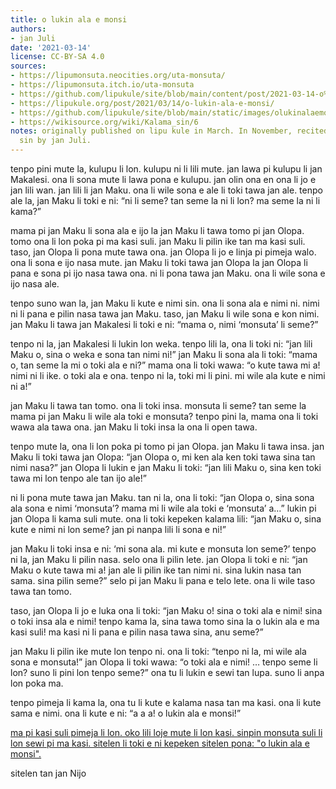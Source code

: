 ```yaml
---
title: o lukin ala e monsi
authors:
- jan Juli
date: '2021-03-14'
license: CC-BY-SA 4.0
sources:
- https://lipumonsuta.neocities.org/uta-monsuta/
- https://lipumonsuta.itch.io/uta-monsuta
- https://github.com/lipukule/site/blob/main/content/post/2021-03-14-o%20lukin%20ala%20e%20monsi.md
- https://lipukule.org/post/2021/03/14/o-lukin-ala-e-monsi/
- https://github.com/lipukule/site/blob/main/static/images/olukinalaemonsi.jpg
- https://wikisource.org/wiki/Kalama_sin/6
notes: originally published on lipu kule in March. In November, recited on kalama
  sin by jan Juli.
---
```


tenpo pini mute la, kulupu li lon. kulupu ni li lili mute. jan lawa pi kulupu li jan Makalesi. ona li sona mute li lawa pona e kulupu. jan olin ona en ona li jo e jan lili wan. jan lili li jan Maku. ona li wile sona e ale li toki tawa jan ale. tenpo ale la, jan Maku li toki e ni: “ni li seme? tan seme la ni li lon? ma seme la ni li kama?”

mama pi jan Maku li sona ala e ijo la jan Maku li tawa tomo pi jan Olopa. tomo ona li lon poka pi ma kasi suli. jan Maku li pilin ike tan ma kasi suli. taso, jan Olopa li pona mute tawa ona. jan Olopa li jo e linja pi pimeja walo. ona li sona e ijo nasa mute. jan Maku li toki tawa jan Olopa la jan Olopa li pana e sona pi ijo nasa tawa ona. ni li pona tawa jan Maku. ona li wile sona e ijo nasa ale.

tenpo suno wan la, jan Maku li kute e nimi sin. ona li sona ala e nimi ni. nimi ni li pana e pilin nasa tawa jan Maku. taso, jan Maku li wile sona e kon nimi. jan Maku li tawa jan Makalesi li toki e ni: “mama o, nimi ‘monsuta’ li seme?”

tenpo ni la, jan Makalesi li lukin lon weka. tenpo lili la, ona li toki ni: “jan lili Maku o, sina o weka e sona tan nimi ni!” jan Maku li sona ala li toki: “mama o, tan seme la mi o toki ala e ni?” mama ona li toki wawa: “o kute tawa mi a! nimi ni li ike. o toki ala e ona. tenpo ni la, toki mi li pini. mi wile ala kute e nimi ni a!”

jan Maku li tawa tan tomo. ona li toki insa. monsuta li seme? tan seme la mama pi jan Maku li wile ala toki e monsuta? tenpo pini la, mama ona li toki wawa ala tawa ona. jan Maku li toki insa la ona li open tawa.

tenpo mute la, ona li lon poka pi tomo pi jan Olopa. jan Maku li tawa insa. jan Maku li toki tawa jan Olopa: “jan Olopa o, mi ken ala ken toki tawa sina tan nimi nasa?” jan Olopa li lukin e jan Maku li toki: “jan lili Maku o, sina ken toki tawa mi lon tenpo ale tan ijo ale!”

ni li pona mute tawa jan Maku. tan ni la, ona li toki: “jan Olopa o, sina sona ala sona e nimi ‘monsuta’? mama mi li wile ala toki e ‘monsuta’ a…” lukin pi jan Olopa li kama suli mute. ona li toki kepeken kalama lili: “jan Maku o, sina kute e nimi ni lon seme? jan pi nanpa lili li sona e ni!”

jan Maku li toki insa e ni: ‘mi sona ala. mi kute e monsuta lon seme?’ tenpo ni la, jan Maku li pilin nasa. selo ona li pilin lete. jan Olopa li toki e ni: “jan Maku o kute tawa mi a! jan ale li pilin ike tan nimi ni. sina lukin nasa tan sama. sina pilin seme?” selo pi jan Maku li pana e telo lete. ona li wile taso tawa tan tomo.

taso, jan Olopa li jo e luka ona li toki: “jan Maku o! sina o toki ala e nimi! sina o toki insa ala e nimi! tenpo kama la, sina tawa tomo sina la o lukin ala e ma kasi suli! ma kasi ni li pana e pilin nasa tawa sina, anu seme?”

jan Maku li pilin ike mute lon tenpo ni. ona li toki: “tenpo ni la, mi wile ala sona e monsuta!” jan Olopa li toki wawa: “o toki ala e nimi! … tenpo seme li lon? suno li pini lon tenpo seme?” ona tu li lukin e sewi tan lupa. suno li anpa lon poka ma.

tenpo pimeja li kama la, ona tu li kute e kalama nasa tan ma kasi. ona li kute sama e nimi. ona li kute e ni: “a a a! o lukin ala e monsi!”

[ma pi kasi suli pimeja li lon. oko lili loje mute li lon kasi. sinpin monsuta suli li lon sewi pi ma kasi. sitelen li toki e ni kepeken sitelen pona: "o lukin ala e monsi".](https://lipumonsuta.neocities.org/uta-monsuta/sitelen/o-lukin-ala-e-monsi.png)

sitelen tan jan Nijo
